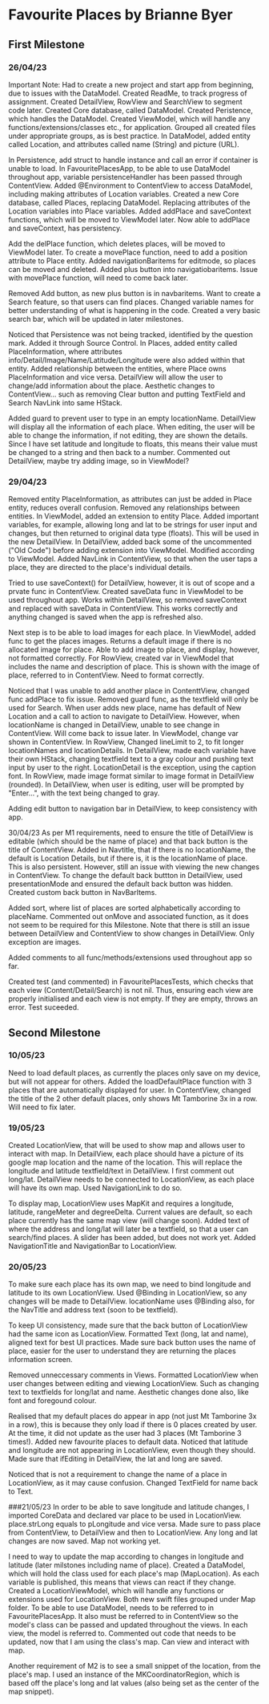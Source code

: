 #  Favourite Places by Brianne Byer
## First Milestone
### 26/04/23
Important Note: Had to create a new project and start app from beginning, due to issues with the DataModel.
Created ReadMe, to track progress of assignment.
Created DetailView, RowView and SearchView to segment code later.
Created Core database, called DataModel.
Created Peristence, which handles the DataModel.
Created ViewModel, which will handle any functions/extensions/classes etc., for application.
Grouped all created files under appropriate groups, as is best practice.
In DataModel, added entity called Location, and attributes called name (String) and picture (URL).

In Persistence, add struct to handle instance and call an error if container is unable to load.
In FavouritePlacesApp, to be able to use DataModel throughout app, variable persistenceHandler has been passed through ContentView.
Added @Environment to ContentView to access DataModel, including making attributes of Location variables.
Created a new Core database, called Places, replacing DataModel. Replacing attributes of the Location variables into Place variables.
Added addPlace and saveContext functions, which will be moved to ViewModel later.
Now able to addPlace and saveContext, has persistency.

Add the delPlace function, which deletes places, will be moved to ViewModel later.
To create a movePlace function, need to add a position attribute to Place entity.
Added navigationBaritems for editmode, so places can be moved and deleted. Added plus button into navigatiobaritems.
Issue with movePlace function, will need to come back later.

Removed Add button, as new plus button is in navbaritems.
Want to create a Search feature, so that users can find places.
Changed variable names for better understanding of what is happening in the code.
Created a very basic search bar, which will be updated in later milestones.

Noticed that Persistence was not being tracked, identified by the question mark. Added it through Source Control.
In Places, added entity called PlaceInformation, where attributes info/Detail/Image/Name/Latitude/Longitude were also added within that entity.
Added relationship between the entities, where Place owns PlaceInformation and vice versa.
DetailView will allow the user to change/add information about the place.
Aesthetic changes to ContentView... such as removing Clear button and putting TextField and Search NavLink into same HStack.

Added guard to prevent user to type in an empty locationName.
DetailView will display all the information of each place.
When editing, the user will be able to change the information, if not editing, they are shown the details.
Since I have set latitude and longitude to floats, this means their value must be changed to a string and then back to a number.
Commented out DetailView, maybe try adding image, so in ViewModel?

### 29/04/23
Removed entity PlaceInformation, as attributes can just be added in Place entity, reduces overall confusion. Removed any relationships between entities.
In ViewModel, added an extension to entity Place. Added important variables, for example, allowing long and lat to be strings for user input and changes, but then returned to original data type (floats). This will be used in the new DetailView.
In DetailView, added back some of the uncommented ("Old Code") before adding extension into ViewModel. Modified according to ViewModel.
Added NavLink in ContentView, so that when the user taps a place, they are directed to the place's individual details.

Tried to use saveContext() for DetailView, however, it is out of scope and a prvate func in ContentView. Created saveData func in ViewModel to be used throughout app.
Works within DetailView, so removed saveContext and replaced with saveData in ContentView. This works correctly and anything changed is saved when the app is refreshed also.

Next step is to be able to load images for each place. In ViewModel, added func to get the places images. Returns a default image if there is no allocated image for place. Able to add image to place, and display, however, not formatted correctly.
For RowView, created var in ViewModel that includes the name and description of place. This is shown with the image of place, referred to in ContentView. Need to format correctly.

Noticed that I was unable to add another place in ContenttView, changed func addPlace to fix issue. Removed guard func, as the textfield will only be used for Search. When user adds new place, name has default of New Location and a call to action to navigate to DetailView. However, when locationName is changed in DetailView, unable to see change in ContentView. Will come back to issue later.
In ViewModel, change var shown in ContentView. In RowView, Changed lineLimit to 2, to fit longer locationNames and locationDetails.
In DetailView, made each variable have their own HStack, changing textfield text to a gray colour and pushing text input by user to the right. LocationDetail is the exception, using the caption font. 
In RowView, made image format similar to image format in DetailView (rounded).
In DetailView, when user is editing, user will be prompted by "Enter...", with the text being changed to gray. 

Adding edit button to navigation bar in DetailView, to keep consistency with app.

30/04/23
As per M1 requirements, need to ensure the title of DetailView is editable (which should be the name of place) and that back button is the title of ContentView.
Added in Navtitle, that if there is no locationName, the default is Location Details, but if there is, it is the locationName of place. This is also persistent. However, still an issue with viewing the new changes in ContentView.
To change the default back buttton in DetailView, used presentationMode and ensured the default back button was hidden. Created custom back button in NavBarItems. 

Added sort, where list of places are sorted alphabetically according to placeName.
Commented out onMove and associated function, as it does not seem to be required for this Milestone. 
Note that there is still an issue between DetailView and ContentView to show changes in DetailView. Only exception are images.

Added comments to all func/methods/extensions used throughout app so far.

Created test (and commented) in FavouritePlacesTests, which checks that each view (Content/Detail/Search) is not nil. Thus, ensuring each view are properly initialised and each view is not empty. If they are empty, throws an error. Test suceeded.

## Second Milestone
### 10/05/23
Need to load default places, as currently the places only save on my device, but will not appear for others. Added the loadDefaultPlace function with 3 places that are automatically displayed for user.
In ContentView, changed the title of the 2 other default places, only shows Mt Tamborine 3x in a row. Will need to fix later.

### 19/05/23
Created LocationView, that will be used to show map and allows user to interact with map.
In DetailView, each place should have a picture of its google map location and the name of the location. This will replace the longitude and latitude textfield/text in DetailView. I first comment out long/lat.
DetailView needs to be connected to LocationView, as each place will have its own map. Used NavigationLink to do so.

To display map, LocationView uses MapKit and requires a longitude, latitude, rangeMeter and degreeDelta. Current values are default, so each place currently has the same map view (will change soon).
Added text of where the address and long/lat will later be a textfield, so that a user can search/find places. A slider has been added, but does not work yet.
Added NavigationTitle and NavigationBar to LocationView.

### 20/05/23
To make sure each place has its own map, we need to bind longitude and latitude to its own LocationView. Used @Binding in LocationView, so any changes will be made to DetailView. locationName uses @Binding also, for the NavTitle and address text (soon to be textfield).

To keep UI consistency, made sure that the back button of LocationView had the same icon as LocationView. 
Formatted Text (long, lat and name), aligned text for best UI practices.
Made sure back button uses the name of place, easier for the user to understand they are returning the places information screen.

Removed unneccessary comments in Views.
Formatted LocationView when user changes between editing and viewing LocationView. Such as changing text to textfields for long/lat and name. Aesthetic changes done also, like font and foregound colour.

Realised that my default places do appear in app (not just Mt Tamborine 3x in a row), this is because they only load if there is 0 places created by user. At the time, it did not update as the user had 3 places (Mt Tamborine 3 times!). Added new favourite places to default data.
Noticed that latitude and longitude are not appearing in LocationView, even though they should. Made sure that ifEditing in DetailView, the lat and long are saved.

Noticed that is not a requirement to change the name of a place in LocationView, as it may cause confusion. Changed TextField for name back to Text. 

###21/05/23
In order to be able to save longitude and latitude changes, I imported CoreData and declared var place to be used in LocationView. place.strLong equals to pLongitude and vice versa. Made sure to pass place from ContentView, to DetailView and then to LocationView. Any long and lat changes are now saved. Map not working yet.

I need to way to update the map according to changes in longitude and latitude (later milstones including name of place).
Created a DataModel, which will hold the class used for each place's map (MapLocation). As each variable is published, this means that views can react if they change.
Created a LocationViewModel, which will handle any functions or extensions used for LocationView. Both new swift files grouped under Map folder.
To be able to use DataModel, needs to be referred to in FavouritePlacesApp. It also must be referred to in ContentView so the model's class can be passed and updated throughout the views. In each view, the model is referred to.
Commented out code that needs to be updated, now that I am using the class's map. Can view and interact with map.

Another requirement of M2 is to see a small snippet of the location, from the place's map.
I used an instance of the MKCoordinatorRegion, which is based off the place's long and lat values (also being set as the center of the map snippet).


